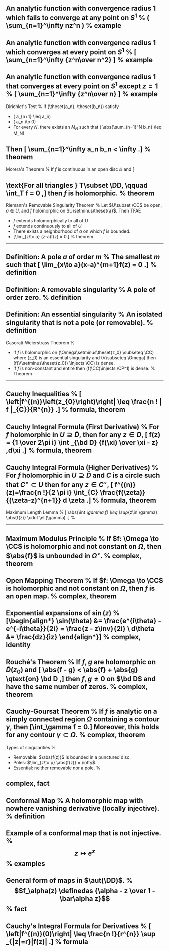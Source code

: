 An analytic function with convergence radius 1 which fails to converge at any point on $S^1$
%
\( \sum_{n=1}^\infty nz^n \) 
%
example
---

An analytic function with convergence radius 1 which converges at every point on $S^1$
%
\[
\sum_{n=1}^\infty {z^n\over n^2}
\]
%
example
---

An analytic function with convergence radius 1 that converges at every point on $S^1$ except $z=1$
%
\[
\sum_{n=1}^\infty {z^n\over n}
\]
%
example
---

Dirichlet's Test
%
If \(\theset{a_n}, \theset{b_n}\) satisfy

- \(  a_{n+1} \leq a_n\) 
- \(  a_n \to 0\) 
- For every $N$, there exists an $M_N$ such that \(  \abs{\sum_{n=1}^N b_n} \leq M_N\)

Then \[ \sum_{n=1}^\infty a_n b_n < \infty .\]
%
theorem
---

Morera's Theorem
%
If $f$ is continuous in an open disc $\DD$ and 
\[  

\text{For all triangles } T\subset \DD, \qquad \int_T f = 0
,\]
then $f$ is holomorphic.
%
theorem
---

Riemann's Removable Singularity Theorem
%
Let $U\subset \CC$ be open, $a\in U$, and $f$ holomorphic on $U\setminus\theset{a}$. 
Then TFAE

- $f$ extends holomorphically to all of $U$
- $f$ extends continuously to all of $U$
- There exists a neighborhood of $a$ on which $f$ is bounded.
- \[\lim_{z\to a} (z-a)f(z) = 0.\]
%
theorem
---

Definition: A pole $a$ of order $m$
%
The smallest $m$ such that 
\[
\lim_{x\to a}(x-a)^{m+1}f(z) = 0
.\]
%
definition
---

Definition: A removable singularity
%
A pole of order zero.
%
definition
---

Definition: An essential singularity
%
An isolated singularity that is not a pole (or removable).
%
definition
---

Casorati-Weierstrass Theorem
%
- If $f$ is holomorphic on \(\Omega\setminus\theset{z_0} \subseteq \CC\) where \(z_0\) is an essential singularity and \(V\subseteq \Omega\) then \(f(V\setminus\theset{z_0}) \injects \CC\) is dense.
- If $f$ is non-constant and entire then \(f(\CC)\injects \CP^1\) is dense.
%
Theorem
---

Cauchy Inequalities
%
\[
\left|f^{(n)}\left(z_{0}\right)\right| \leq \frac{n ! \| f \|_{C}}{R^{n}}
.\]
%
formula, theorem
---

Cauchy Integral Formula (First Derivative)
%
For $f$ holomorphic in $U\supseteq \bar D$, then for any $z\in D$,
\[
f(z) = {1 \over 2\pi i} \int _{\bd D} {f(\xi) \over \xi - z} \,d\xi
.\]
%
formula, theorem
---

Cauchy Integral Formula (Higher Derivatives)
%
For $f$ holomorphic in $U\supseteq \bar D$ and $C$ is a circle such that $C^\circ \subset U$ then for any $z\in C^\circ$,
\[
f^{(n)}(z)=\frac{n !}{2 \pi i} \int_{C} \frac{f(\zeta)}{(\zeta-z)^{n+1}} d \zeta
.\]
%
formula, theorem
---

Maximum Length Lemma
%
\[
\abs{\int _\gamma f} \leq \sup_{z\in \gamma} \abs{f(z)} \cdot \ell(\gamma)
.\]
%

---

Maximum Modulus Principle
%
If $f: \Omega \to \CC$ is holomorphic and not constant on $\Omega$, then $\abs{f}$ is unbounded in $\Omega^\circ$.
%
complex, theorem
---

Open Mapping Theorem
%
If $f: \Omega \to \CC$ is holomorphic and not constant on $\Omega$, then $f$ is an open map.
%
complex, theorem
---

Exponential expansions of $\sin(z)$
%
\[\begin{align*}
\sin(\theta) &= \frac{e^{i\theta} - e^{-i\theta}}{2i} = \frac{z - z\inv}{2i} \\
d\theta &= \frac{dz}{iz}
\end{align*}\]
%
complex, identity
---

Rouché's Theorem
%
If $f, g$ are holomorphic on $\bar{D}(z_0)$ and 
\[
\abs{f - g} < \abs{f} + \abs{g} \qtext{on} \bd D
,\] 
then $f,g\neq 0$ on $\bd D$ and have the same number of zeros.
%
complex, theorem
---

Cauchy-Goursat Theorem
%
If $f$ is analytic on a simply connected region $\Omega$ containing a contour $\gamma$, then \[\int_\gamma f = 0.\]
Moreover, this holds for any contour $\gamma \subset \Omega$.
%
complex, theorem
---

Types of singularities
%

- Removable: $\abs{f(z)}$ is bounded in a punctured disc.
- Poles: $\lim_{z\to p} \abs{f(z)} = \infty$.
- Essential: neither removable nor a pole.
%

complex, fact
---

Conformal Map
%
A holomorphic map with nowhere vanishing derivative (locally injective).
%
definition
---

Example of a conformal map that is not injective.
%
$$z\mapsto e^z$$
%
examples
---

General form of maps in $\aut(\DD)$.
%
$$f_\alpha(z) \definedas {\alpha - z \over 1 - \bar\alpha z}$$
%
fact
---

Cauchy's Integral Formula for Derivatives
%
\[
\left|f^{(n)}(0)\right| \leq \frac{n !}{r^{n}} \sup _{|z|=r}|f(z)|
.\]
%
formula
---

